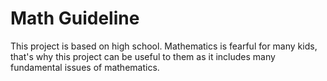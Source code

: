 # Math Guideline
This project is based on high school. Mathematics is fearful for many kids, that's why this project can be useful to them as it includes many fundamental issues of mathematics.

